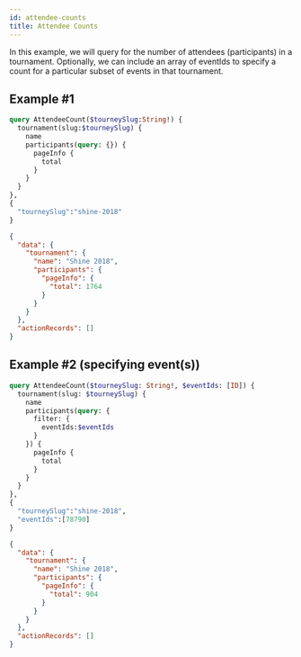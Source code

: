 ```yaml
---
id: attendee-counts
title: Attendee Counts
---
```


In this example, we will query for the number of attendees (participants) in a tournament.
Optionally, we can include an array of eventIds to specify a count for a particular subset of events
 in that tournament.

## Example #1

<!--DOCUSAURUS_CODE_TABS-->
<!--Request-->

```GraphQL
query AttendeeCount($tourneySlug:String!) {
  tournament(slug:$tourneySlug) {
    name
    participants(query: {}) {
      pageInfo {
        total
      }
    }
  }
},
{
  "tourneySlug":"shine-2018"
}
```

<!--Response-->

```json
{
  "data": {
    "tournament": {
      "name": "Shine 2018",
      "participants": {
        "pageInfo": {
          "total": 1764
        }
      }
    }
  },
  "actionRecords": []
}
```
<!--END_DOCUSAURUS_CODE_TABS-->

## Example #2 (specifying event(s))

<!--DOCUSAURUS_CODE_TABS-->
<!--Request-->

```GraphQL
query AttendeeCount($tourneySlug: String!, $eventIds: [ID]) {
  tournament(slug: $tourneySlug) {
    name
    participants(query: {
      filter: {
        eventIds:$eventIds
      }
    }) {
      pageInfo {
        total
      }
    }
  }
},
{
  "tourneySlug":"shine-2018",
  "eventIds":[78790]
}
```
<!--Response-->

```json
{
  "data": {
    "tournament": {
      "name": "Shine 2018",
      "participants": {
        "pageInfo": {
          "total": 904
        }
      }
    }
  },
  "actionRecords": []
}
```

<!--END_DOCUSAURUS_CODE_TABS-->
